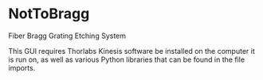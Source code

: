 # NotToBragg
Fiber Bragg Grating Etching System

This GUI requires Thorlabs Kinesis software be installed on the computer it is run on, as well as various Python libraries that can be found in the file imports.

